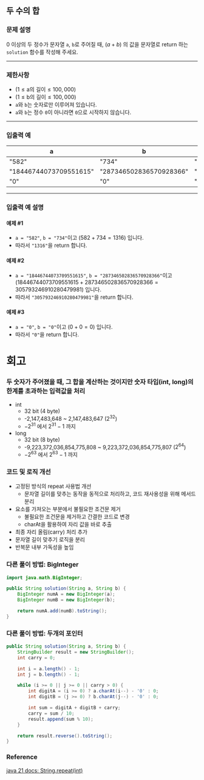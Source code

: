 ## 두 수의 합

### 문제 설명
0 이상의 두 정수가 문자열 `a`, `b`로 주어질 때, $( a + b )$ 의 값을 문자열로 return 하는 `solution` 함수를 작성해 주세요.

---

### 제한사항
- $( 1 \leq \text{a의 길이} \leq 100,000 )$
- $( 1 \leq \text{b의 길이} \leq 100,000 )$
- `a`와 `b`는 숫자로만 이루어져 있습니다.
- `a`와 `b`는 정수 `0`이 아니라면 `0`으로 시작하지 않습니다.

---

### 입출력 예

| a                      | b                       | result                  |
|------------------------|-------------------------|-------------------------|
| "582"                  | "734"                   | "1316"                  |
| "18446744073709551615" | "287346502836570928366" | "305793246910280479981" |
| "0"                    | "0"                     | "0"                     |

---

### 입출력 예 설명

#### 예제 #1
- `a = "582"`, `b = "734"`이고 $( 582 + 734 = 1316 )$ 입니다.
- 따라서 `"1316"`을 return 합니다.

#### 예제 #2
- `a = "18446744073709551615"`, `b = "287346502836570928366"`이고 $( 18446744073709551615 + 287346502836570928366 = 305793246910280479981 )$ 입니다.
- 따라서 `"305793246910280479981"`을 return 합니다.

#### 예제 #3
- `a = "0"`, `b = "0"`이고 $( 0 + 0 = 0 )$ 입니다.
- 따라서 `"0"`을 return 합니다.
# 회고
### 두 숫자가 주어졌을 때, 그 합을 계산하는 것이지만 숫자 타입(int, long)의 한계를 초과하는 입력값을 처리
- int 
  - 32 bit (4 byte)
  - -2,147,483,648 ~ 2,147,483,647 ($2^{32}$)
  - $-2^{31}$ 에서  $2^{31} - 1$ 까지
- long
  - 32 bit (8 byte)
  - -9,223,372,036,854,775,808 ~ 9,223,372,036,854,775,807 ($2^{64}$)
  - $-2^{63}$ 에서  $2^{63} - 1$ 까지 
### 코드 및 로직 개선
- 고정된 방식의 repeat 사용법 개선
  - 문자열 길이를 맞추는 동작을 동적으로 처리하고, 코드 재사용성을 위해 메서드 분리
- 요소를 가져오는 부분에서 불필요한 조건문 제거
  - 불필요한 조건문을 제거하고 간결한 코드로 변경
  - charAt을 활용하여 자리 값을 바로 추출
- 최종 자리 올림(carry) 처리 추가
- 문자열 길이 맞추기 로직을 분리 
- 반복문 내부 가독성을 높임
### 다른 풀이 방법: BigInteger
```java
import java.math.BigInteger;

public String solution(String a, String b) {
    BigInteger numA = new BigInteger(a);
    BigInteger numB = new BigInteger(b);

    return numA.add(numB).toString();
}
```
### 다른 풀이 방법: 두개의 포인터
```java
public String solution(String a, String b) {
    StringBuilder result = new StringBuilder();
    int carry = 0;

    int i = a.length() - 1;
    int j = b.length() - 1;

    while (i >= 0 || j >= 0 || carry > 0) {
        int digitA = (i >= 0) ? a.charAt(i--) - '0' : 0;
        int digitB = (j >= 0) ? b.charAt(j--) - '0' : 0;

        int sum = digitA + digitB + carry;
        carry = sum / 10;
        result.append(sum % 10);
    }

    return result.reverse().toString();
}
```
### Reference 
[java 21 docs: String.repeat(int)](https://docs.oracle.com/en/java/javase/21/docs/api/java.base/java/lang/String.html#repeat(int))
